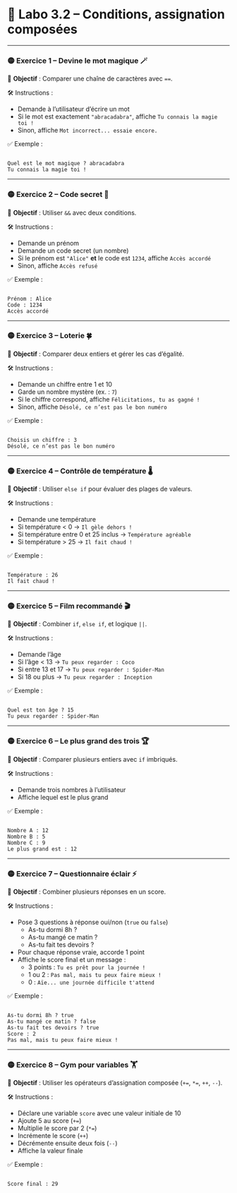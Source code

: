 
# 🧪 Labo 3.2 – Conditions, assignation composées

---

### 🟡 Exercice 1 – Devine le mot magique 🪄

🎯 **Objectif** : Comparer une chaîne de caractères avec `==`.

🛠️ Instructions :

* Demande à l’utilisateur d’écrire un mot
* Si le mot est exactement `"abracadabra"`, affiche `Tu connais la magie toi !`
* Sinon, affiche `Mot incorrect... essaie encore.`

✅ Exemple :

```

Quel est le mot magique ? abracadabra
Tu connais la magie toi !

```

---

### 🟡 Exercice 2 – Code secret 🔐

🎯 **Objectif** : Utiliser `&&` avec deux conditions.

🛠️ Instructions :

* Demande un prénom
* Demande un code secret (un nombre)
* Si le prénom est `"Alice"` **et** le code est `1234`, affiche `Accès accordé`
* Sinon, affiche `Accès refusé`

✅ Exemple :

```

Prénom : Alice
Code : 1234
Accès accordé

```

---

### 🟡 Exercice 3 – Loterie 🍀

🎯 **Objectif** : Comparer deux entiers et gérer les cas d’égalité.

🛠️ Instructions :

* Demande un chiffre entre 1 et 10
* Garde un nombre mystère (ex. : `7`)
* Si le chiffre correspond, affiche `Félicitations, tu as gagné !`
* Sinon, affiche `Désolé, ce n’est pas le bon numéro`

✅ Exemple :

```

Choisis un chiffre : 3
Désolé, ce n’est pas le bon numéro

```

---

### 🟡 Exercice 4 – Contrôle de température 🌡️

🎯 **Objectif** : Utiliser `else if` pour évaluer des plages de valeurs.

🛠️ Instructions :

* Demande une température
* Si température < 0 → `Il gèle dehors !`
* Si température entre 0 et 25 inclus → `Température agréable`
* Si température > 25 → `Il fait chaud !`

✅ Exemple :

```

Température : 26
Il fait chaud !

```

---

### 🟡 Exercice 5 – Film recommandé 🎬

🎯 **Objectif** : Combiner `if`, `else if`, et logique `||`.

🛠️ Instructions :

* Demande l’âge
* Si l’âge < 13 → `Tu peux regarder : Coco`
* Si entre 13 et 17 → `Tu peux regarder : Spider-Man`
* Si 18 ou plus → `Tu peux regarder : Inception`

✅ Exemple :

```

Quel est ton âge ? 15
Tu peux regarder : Spider-Man

```

---

### 🟡 Exercice 6 – Le plus grand des trois 🏆

🎯 **Objectif** : Comparer plusieurs entiers avec `if` imbriqués.

🛠️ Instructions :

* Demande trois nombres à l’utilisateur
* Affiche lequel est le plus grand

✅ Exemple :

```

Nombre A : 12
Nombre B : 5
Nombre C : 9
Le plus grand est : 12

```

---

### 🟡 Exercice 7 – Questionnaire éclair ⚡

🎯 **Objectif** : Combiner plusieurs réponses en un score.

🛠️ Instructions :

* Pose 3 questions à réponse oui/non (`true` ou `false`)
  - As-tu dormi 8h ?
  - As-tu mangé ce matin ?
  - As-tu fait tes devoirs ?
* Pour chaque réponse vraie, accorde 1 point
* Affiche le score final et un message :
  - 3 points : `Tu es prêt pour la journée !`
  - 1 ou 2 : `Pas mal, mais tu peux faire mieux !`
  - 0 : `Aïe... une journée difficile t'attend`

✅ Exemple :

```

As-tu dormi 8h ? true
As-tu mangé ce matin ? false
As-tu fait tes devoirs ? true
Score : 2
Pas mal, mais tu peux faire mieux !

```
---
### 🟡 Exercice 8 – Gym pour variables 🏋️

🎯 **Objectif** : Utiliser les opérateurs d’assignation composée (`+=`, `*=`, `++`, `--`).

🛠️ Instructions :

* Déclare une variable `score` avec une valeur initiale de 10
* Ajoute 5 au score (`+=`)
* Multiplie le score par 2 (`*=`)
* Incrémente le score (`++`)
* Décrémente ensuite deux fois (`--`)
* Affiche la valeur finale

✅ Exemple :

```

Score final : 29

```

